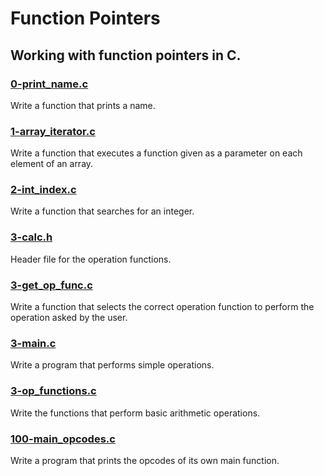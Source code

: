 # Function Pointers

## Working with function pointers in C.

### [0-print_name.c](https://github.com/JeffToken31/holbertonschool-low_level_programming/blob/main/function_pointers/0-print_name.c)
Write a function that prints a name.

### [1-array_iterator.c](https://github.com/JeffToken31/holbertonschool-low_level_programming/blob/main/function_pointers/1-array_iterator.c)
Write a function that executes a function given as a parameter on each element of an array.

### [2-int_index.c](https://github.com/JeffToken31/holbertonschool-low_level_programming/blob/main/function_pointers/2-int_index.c)
Write a function that searches for an integer.

### [3-calc.h](https://github.com/JeffToken31/holbertonschool-low_level_programming/blob/main/function_pointers/3-calc.h)
Header file for the operation functions.

### [3-get_op_func.c](https://github.com/JeffToken31/holbertonschool-low_level_programming/blob/main/function_pointers/3-get_op_func.c)
Write a function that selects the correct operation function to perform the operation asked by the user.

### [3-main.c](https://github.com/JeffToken31/holbertonschool-low_level_programming/blob/main/function_pointers/3-main.c)
Write a program that performs simple operations.

### [3-op_functions.c](https://github.com/JeffToken31/holbertonschool-low_level_programming/blob/main/function_pointers/3-op_functions.c)
Write the functions that perform basic arithmetic operations.

### [100-main_opcodes.c](https://github.com/JeffToken31/holbertonschool-low_level_programming/blob/main/function_pointers/100-main_opcodes.c)
Write a program that prints the opcodes of its own main function.


